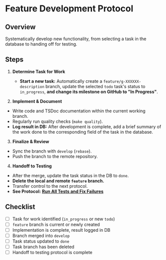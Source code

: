 # Feature Development Protocol

## Overview
Systematically develop new functionality, from selecting a task in the database to handing off for testing.

## Steps
1. **Determine Task for Work**
   - **Start a new task:** Automatically create a `feature/g-XXXXXX-description` branch, update the selected `todo` task's status to `in_progress`, **and change its milestone on GitHub to "In Progress"**.

2.  **Implement & Document**
   - Write code and TSDoc documentation within the current working branch.
   - Regularly run quality checks (`make quality`).
   - **Log result in DB:** After development is complete, add a brief summary of the work done to the corresponding field of the task in the database.

3.  **Finalize & Review**
   - Sync the branch with `develop` (`rebase`).
   - Push the branch to the remote repository.

4.  **Handoff to Testing**
   - After the merge, update the task status in the DB to `done`.
   - **Delete the local and remote `feature` branch.**
   - Transfer control to the next protocol.
   - **See Protocol:** **[Run All Tests and Fix Failures](./run-all-tests-and-fix-failures.md)**

## Checklist
- [ ] Task for work identified (`in_progress` or new `todo`)
- [ ] `feature` branch is current or newly created
- [ ] Implementation is complete, result logged in DB
- [ ] Branch merged into `develop`
- [ ] Task status updated to `done`
- [ ] Task branch has been deleted
- [ ] Handoff to testing protocol is complete